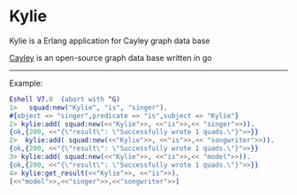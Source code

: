 # Kylie

Kylie is a Erlang application for Cayley graph data base

 [Cayley](https://github.com/cayleygraph/cayley/) is an open-source graph data base written in go

---------
Example:
```erlang
Eshell V7.0  (abort with ^G)
1>   squad:new("Kylie", "is", "singer").
#{object => "singer",predicate => "is",subject => "Kylie"}
2> kylie:add( squad:new(<<"Kylie">>, <<"is">>,<< "singer">>)).
{ok,{200, <<"{\"result\": \"Successfully wrote 1 quads.\"}">>}}
2>  kylie:add( squad:new(<<"Kylie">>, <<"is">>,<< "songwriter">>)).
{ok,{200, <<"{\"result\": \"Successfully wrote 1 quads.\"}">>}}
3> kylie:add( squad:new(<<"Kylie">>, <<"is">>,<< "model">>)).
{ok,{200, <<"{\"result\": \"Successfully wrote 1 quads.\"}">>}}
4> kylie:get_result(<<"Kylie">>, <<"is">>).
[<<"model">>,<<"singer">>,<<"songwriter">>]
   
```